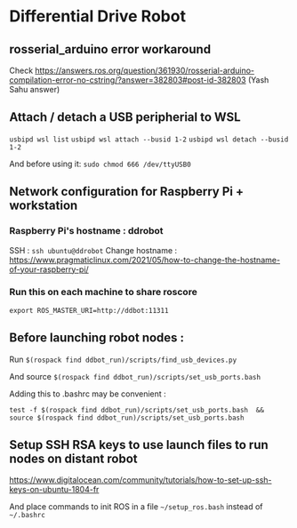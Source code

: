 # Differential Drive Robot

## rosserial_arduino error workaround
Check https://answers.ros.org/question/361930/rosserial-arduino-compilation-error-no-cstring/?answer=382803#post-id-382803 (Yash Sahu answer)


## Attach / detach a USB peripherial to WSL
```usbipd wsl list```
```usbipd wsl attach --busid 1-2```
```usbipd wsl detach --busid 1-2```

And before using it:
```sudo chmod 666 /dev/ttyUSB0```

## Network configuration for Raspberry Pi + workstation

### Raspberry Pi's hostname : ddrobot
SSH  : ```ssh ubuntu@ddrobot```
Change hostname : https://www.pragmaticlinux.com/2021/05/how-to-change-the-hostname-of-your-raspberry-pi/

### Run this on each machine to share roscore
```export ROS_MASTER_URI=http://ddbot:11311```

## Before launching robot nodes :

Run ```$(rospack find ddbot_run)/scripts/find_usb_devices.py```

And source ```$(rospack find ddbot_run)/scripts/set_usb_ports.bash```

Adding this to .bashrc may be convenient : 

```test -f $(rospack find ddbot_run)/scripts/set_usb_ports.bash  && source $(rospack find ddbot_run)/scripts/set_usb_ports.bash```

## Setup SSH RSA keys to use launch files to run nodes on distant robot
https://www.digitalocean.com/community/tutorials/how-to-set-up-ssh-keys-on-ubuntu-1804-fr

And place commands to init ROS in a file ```~/setup_ros.bash``` instead of ```~/.bashrc```